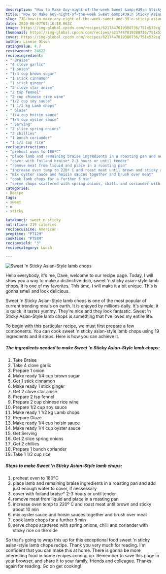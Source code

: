 ```yaml
---
description: "How to Make Any-night-of-the-week Sweet &amp;#39;n Sticky Asian-Style lamb chops"
title: "How to Make Any-night-of-the-week Sweet &amp;#39;n Sticky Asian-Style lamb chops"
slug: 716-how-to-make-any-night-of-the-week-sweet-and-39-n-sticky-asian-style-lamb-chops
date: 2020-06-07T07:10:18.063Z
image: https://img-global.cpcdn.com/recipes/6217447019380736/751x532cq70/sweet-n-sticky-asian-style-lamb-chops-recipe-main-photo.jpg
thumbnail: https://img-global.cpcdn.com/recipes/6217447019380736/751x532cq70/sweet-n-sticky-asian-style-lamb-chops-recipe-main-photo.jpg
cover: https://img-global.cpcdn.com/recipes/6217447019380736/751x532cq70/sweet-n-sticky-asian-style-lamb-chops-recipe-main-photo.jpg
author: Linnie Olson
ratingvalue: 4.7
reviewcount: 24622
recipeingredient:
- " Braise"
- "4 clove garlic"
- "1 onion"
- "1/4 cup brown sugar"
- "1 stick cinnamon"
- "1 stick ginger"
- "2 clove star anise"
- "2 tsp fennel"
- "2 cup chinese rice wine"
- "1/2 cup soy sauce"
- "1 1/2 kg Lamb chops"
- " Glaze"
- "1/4 cup hoisin sauce"
- "1/4 cup oyster sauce"
- " Serving"
- "2 slice spring onions"
- "2 chillies"
- "1 bunch coriander"
- "1 1/2 cup rice"
recipeinstructions:
- "preheat oven to 180ºC"
- "place lamb and remaining braise ingredients in a roasting pan and add just enough water to cover, if nessessary"
- "cover with foiland braise* 2-3 hours or until tender"
- "remove meat from liquid and place in a roasting pan"
- "increase oven temp to 220º C and roast meat until brown and sticky about 10 min"
- "mix oyster sauce and hoisin sauces together and brush over meat"
- "cook lamb chops for a further 5 min"
- "serve chops scattered with spring onions, chilli and coriander with sticky rice on the side"
categories:
- Recipe
tags:
- sweet
- n
- sticky

katakunci: sweet n sticky 
nutrition: 219 calories
recipecuisine: American
preptime: "PT12M"
cooktime: "PT58M"
recipeyield: "3"
recipecategory: Lunch

---
```



![Sweet &#39;n Sticky Asian-Style lamb chops](https://img-global.cpcdn.com/recipes/6217447019380736/751x532cq70/sweet-n-sticky-asian-style-lamb-chops-recipe-main-photo.jpg)

Hello everybody, it's me, Dave, welcome to our recipe page. Today, I will show you a way to make a distinctive dish, sweet &#39;n sticky asian-style lamb chops. It is one of my favorites. This time, I will make it a bit unique. This is gonna smell and look delicious.

Sweet &#39;n Sticky Asian-Style lamb chops is one of the most popular of current trending meals on earth. It is enjoyed by millions daily. It's simple, it is quick, it tastes yummy. They're nice and they look fantastic. Sweet &#39;n Sticky Asian-Style lamb chops is something that I've loved my entire life.




To begin with this particular recipe, we must first prepare a few components. You can cook sweet &#39;n sticky asian-style lamb chops using 19 ingredients and 8 steps. Here is how you can achieve it.

<!--inarticleads1-->

##### The ingredients needed to make Sweet &#39;n Sticky Asian-Style lamb chops:

1. Take  Braise
1. Take 4 clove garlic
1. Prepare 1 onion
1. Make ready 1/4 cup brown sugar
1. Get 1 stick cinnamon
1. Make ready 1 stick ginger
1. Get 2 clove star anise
1. Prepare 2 tsp fennel
1. Prepare 2 cup chinese rice wine
1. Prepare 1/2 cup soy sauce
1. Make ready 1 1/2 kg Lamb chops
1. Prepare  Glaze
1. Make ready 1/4 cup hoisin sauce
1. Make ready 1/4 cup oyster sauce
1. Get  Serving
1. Get 2 slice spring onions
1. Get 2 chillies
1. Prepare 1 bunch coriander
1. Take 1 1/2 cup rice




<!--inarticleads2-->

##### Steps to make Sweet &#39;n Sticky Asian-Style lamb chops:

1. preheat oven to 180ºC
1. place lamb and remaining braise ingredients in a roasting pan and add just enough water to cover, if nessessary
1. cover with foiland braise* 2-3 hours or until tender
1. remove meat from liquid and place in a roasting pan
1. increase oven temp to 220º C and roast meat until brown and sticky about 10 min
1. mix oyster sauce and hoisin sauces together and brush over meat
1. cook lamb chops for a further 5 min
1. serve chops scattered with spring onions, chilli and coriander with sticky rice on the side




So that's going to wrap this up for this exceptional food sweet &#39;n sticky asian-style lamb chops recipe. Thank you very much for reading. I'm confident that you can make this at home. There is gonna be more interesting food in home recipes coming up. Remember to save this page in your browser, and share it to your family, friends and colleague. Thanks again for reading. Go on get cooking!
